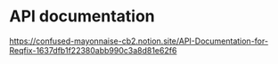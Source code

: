 # API documentation
https://confused-mayonnaise-cb2.notion.site/API-Documentation-for-Reqfix-1637dfb1f22380abb990c3a8d81e62f6